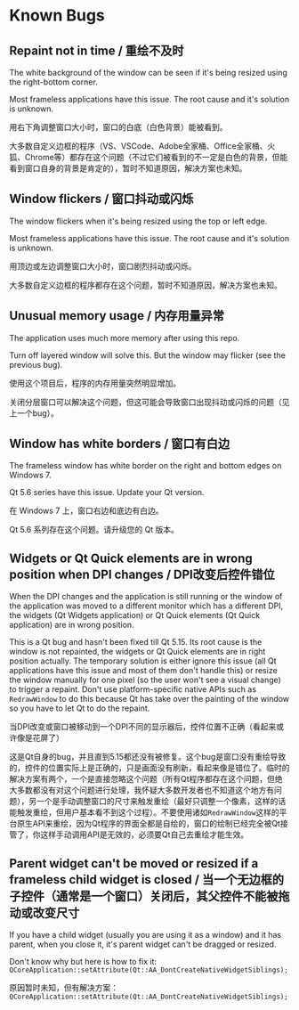 # Known Bugs

## Repaint not in time / 重绘不及时

The white background of the window can be seen if it's being resized using the right-bottom corner.

Most frameless applications have this issue. The root cause and it's solution is unknown.

用右下角调整窗口大小时，窗口的白底（白色背景）能被看到。

大多数自定义边框的程序（VS、VSCode、Adobe全家桶、Office全家桶、火狐、Chrome等）都存在这个问题（不过它们被看到的不一定是白色的背景，但能看到窗口自身的背景是肯定的），暂时不知道原因，解决方案也未知。

## Window flickers / 窗口抖动或闪烁

The window flickers when it's being resized using the top or left edge.

Most frameless applications have this issue. The root cause and it's solution is unknown.

用顶边或左边调整窗口大小时，窗口剧烈抖动或闪烁。

大多数自定义边框的程序都存在这个问题，暂时不知道原因，解决方案也未知。

## Unusual memory usage / 内存用量异常

The application uses much more memory after using this repo.

Turn off layered window will solve this. But the window may flicker (see the previous bug).

使用这个项目后，程序的内存用量突然明显增加。

关闭分层窗口可以解决这个问题，但这可能会导致窗口出现抖动或闪烁的问题（见上一个bug）。

## Window has white borders / 窗口有白边

The frameless window has white border on the right and bottom edges on Windows 7.

Qt 5.6 series have this issue. Update your Qt version.

在 Windows 7 上，窗口右边和底边有白边。

Qt 5.6 系列存在这个问题。请升级您的 Qt 版本。

## Widgets or Qt Quick elements are in wrong position when DPI changes / DPI改变后控件错位

When the DPI changes and the application is still running or the window of the application was moved to a different monitor which has a different DPI, the widgets (Qt Widgets application) or Qt Quick elements (Qt Quick application) are in wrong position.

This is a Qt bug and hasn't been fixed till Qt 5.15. Its root cause is the window is not repainted, the widgets or Qt Quick elements are in right position actually. The temporary solution is either ignore this issue (all Qt applications have this issue and most of them don't handle this) or resize the window manually for one pixel (so the user won't see a visual change) to trigger a repaint. Don't use platform-specific native APIs such as `RedrawWindow` to do this because Qt has take over the painting of the window so you have to let Qt to do the repaint.

当DPI改变或窗口被移动到一个DPI不同的显示器后，控件位置不正确（看起来或许像是花屏了）

这是Qt自身的bug，并且直到5.15都还没有被修复。这个bug是窗口没有重绘导致的，控件的位置实际上是正确的，只是画面没有刷新，看起来像是错位了。临时的解决方案有两个，一个是直接忽略这个问题（所有Qt程序都存在这个问题，但绝大多数都没有对这个问题进行处理，我怀疑大多数开发者也不知道这个地方有问题），另一个是手动调整窗口的尺寸来触发重绘（最好只调整一个像素，这样的话能触发重绘，但用户基本看不到这个过程）。不要使用诸如`RedrawWindow`这样的平台原生API来重绘，因为Qt程序的界面全都是自绘的，窗口的绘制已经完全被Qt接管了，你这样手动调用API是无效的，必须要Qt自己去重绘才能生效。

## Parent widget can't be moved or resized if a frameless child widget is closed / 当一个无边框的子控件（通常是一个窗口）关闭后，其父控件不能被拖动或改变尺寸

If you have a child widget (usually you are using it as a window) and it has parent, when you close it, it's parent widget can't be dragged or resized.

Don't know why but here is how to fix it: `QCoreApplication::setAttribute(Qt::AA_DontCreateNativeWidgetSiblings);`

原因暂时未知，但有解决方案：`QCoreApplication::setAttribute(Qt::AA_DontCreateNativeWidgetSiblings);`
